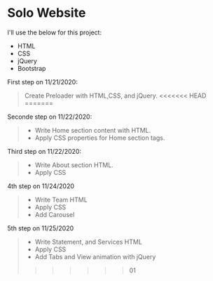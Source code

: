 # Solo Website
I'll use the below for this project: 
  - HTML
  - CSS
  - jQuery
  - Bootstrap

First step on 11/21/2020:
> Create Preloader with HTML,CSS, and jQuery.
<<<<<<< HEAD
=======

Seconde step on 11/22/2020:
> - Write Home section content with HTML.
> - Apply CSS properties for Home section tags.

Third step on 11/22/2020:
> - Write About section HTML.
> - Apply CSS

4th step on 11/24/2020
> - Write Team HTML
> - Apply CSS
> - Add Carousel

5th step on 11/25/2020 
> - Write Statement, and Services HTML
> - Apply CSS
> - Add Tabs and View animation with jQuery
>>>>>>> 01
